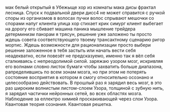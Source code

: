 мак белый открытый в Убежыще
хор из комнаты мака дисы
фрактал лесница. Спуск к подвальной двери дисс4 не может справится с ручкой
споры из организмов в волосах пучки волос спрывают мешочки со спорами
напуг клиента
улица хор стихает
крик симург
клиент выбегает на дорогу его сбивает машина
паника мышление трейдера
детерминизм
панзрам
я трясун, решение уже заложено ты просто ждешь совета соответствующего твоему трансактному сценарию ригор мортис. Ждешь возможности для рационализации просто выбери решение заложенное в тебя
застыть или начать вести себя неадекватно, если повезёт не предсказуемо, именно так я вёл себя сталкиваясь с непреодолимой силой.
заряжаю узором мозг, искривляя его волнами словно листок бумаги чтобы захватить больше диапазона, рапределившись по всем зонам мозга, но при этом не потерять состояние восприятия в котором я смогу относительно осознано и целесообразно действовать. В прошлый раз я зарядил весь мозг, в это раз широким волнистым листом-слоем Узора, толщиной с зубную нить, я зарядил частички нейронных сетей, во всех областях мозга. Наблюдение за еллектро химией проскакивающей через слои Узора. Квантовая теория сознания. Квантовая решетка.